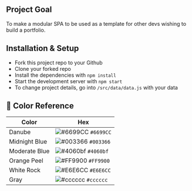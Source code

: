 ## Project Goal
To make a modular SPA to be used as a template for other devs wishing to build a portfolio.

## Installation & Setup
- Fork this project repo to your Github
- Clone your forked repo
- Install the dependencies with `npm install`
- Start the development server with `npm start`
- To change project details, go into `/src/data/data.js` with your data

## 🎨 Color Reference

| Color          | Hex                                                                |
| -------------- | ------------------------------------------------------------------ |
| Danube         | ![#6699CC](https://via.placeholder.com/10/6699CC?text=+) `#6699CC` |
| Midnight Blue  | ![#003366](https://via.placeholder.com/10/003366?text=+) `#003366` |
| Moderate Blue  | ![#4060bf](https://via.placeholder.com/10/4060bf?text=+) `#4060bf` |
| Orange Peel    | ![#FF9900](https://via.placeholder.com/10/FF9900?text=+) `#FF9900` |
| White Rock     | ![#E6E6CC](https://via.placeholder.com/10/E6E6CC?text=+) `#E6E6CC` |
| Gray           | ![#cccccc](https://via.placeholder.com/10/cccccc?text=+) `#cccccc` |